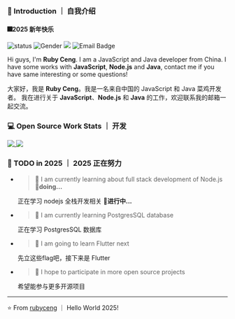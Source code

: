 ### 👋 Introduction ｜ 自我介绍

#### 🎆2025 新年快乐

![status](https://img.shields.io/badge/status-up-brightgreen) ![Gender](https://img.shields.io/badge/gender-%F0%9F%A4%B5-lightgrey)  ![](https://img.shields.io/static/v1?label=wechat&message=rubyceng&color=7BB32E&logo=wechat) ![Email Badge](https://img.shields.io/badge/Email-rubyceng0326@gmail.com-blue?style=flat-square&logo=gmail&logoColor=white)


Hi guys, I'm **Ruby Ceng**. I am a JavaScript and Java developer from China.
I have some works with **JavaScript**, **Node.js** and **Java**, contact me if you have same interesting or some questions!

大家好，我是 **Ruby Ceng**。我是一名来自中国的 JavaScript 和 Java 菜鸡开发者。
我在进行关于 **JavaScript**、**Node.js** 和 **Java** 的工作，欢迎联系我的邮箱一起交流。


### 💻 Open Source Work Stats ｜ 开发

<a href="https://github.com/anuraghazra/github-readme-stats">
  <img align="top" src="https://github-readme-stats.vercel.app/api?username=rubyceng&hide=contribs&show_icons=true&height=300" />
</a>
<a href="https://github.com/anuraghazra/convoychat">
  <img align="top" src="https://github-readme-stats.vercel.app/api/top-langs/?username=rubyceng&layout=compact&height=300" />
</a>


### 🤔 TODO in 2025 ｜ 2025 正在努力

- >🔭 I am currently learning about full stack development of Node.js 🏃__doing...__

    正在学习 nodejs 全栈开发相关 🏃__进行中...__
- >🐘 I am currently learning PostgresSQL database

    正在学习 PostgresSQL 数据库
- >🌱 I am going to learn Flutter next

    先立这些flag吧，接下来是 Flutter
- >👯 I hope to participate in more open source projects

    希望能参与更多开源项目

---
⭐️ From [rubyceng](https://github.com/rubyceng) ｜ Hello World 2025!
